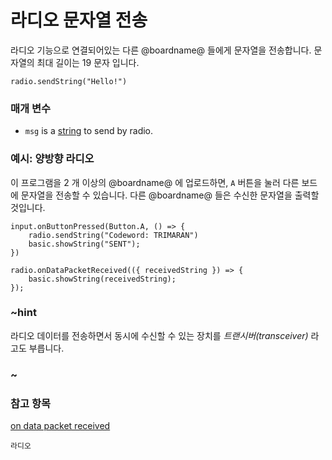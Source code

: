 # 라디오 문자열 전송

라디오 기능으로 연결되어있는 다른 @boardname@ 들에게 문자열을 전송합니다. 문자열의 최대 길이는 19 문자 입니다.

```sig
radio.sendString("Hello!")
```

### 매개 변수

* `msg` is a [string](/reference/types/string) to send by radio.

### 예시: 양방향 라디오

이 프로그램을 2 개 이상의 @boardname@ 에 업로드하면, `A` 버튼을 눌러 다른 보드에 문자열을 전송할 수 있습니다. 다른 @boardname@ 들은 수신한 문자열을 출력할 것입니다.

```blocks
input.onButtonPressed(Button.A, () => {
    radio.sendString("Codeword: TRIMARAN")
    basic.showString("SENT");
})

radio.onDataPacketReceived(({ receivedString }) => {
    basic.showString(receivedString);
});
```

### ~hint

라디오 데이터를 전송하면서 동시에 수신할 수 있는 장치를 *트랜시버(transceiver)* 라고도 부릅니다.

### ~

### 참고 항목

[on data packet received](/reference/radio/on-data-packet-received)

```package
라디오
```